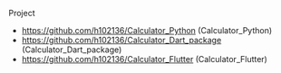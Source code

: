 Project
- https://github.com/h102136/Calculator_Python (Calculator_Python)
- https://github.com/h102136/Calculator_Dart_package (Calculator_Dart_package)
- https://github.com/h102136/Calculator_Flutter (Calculator_Flutter)